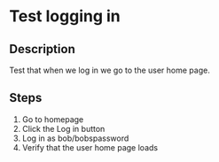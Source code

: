# Test logging in

## Description

Test that when we log in we go to the user home page.

## Steps

1. Go to homepage
2. Click the Log in button
3. Log in as bob/bobspassword
4. Verify that the user home page loads
